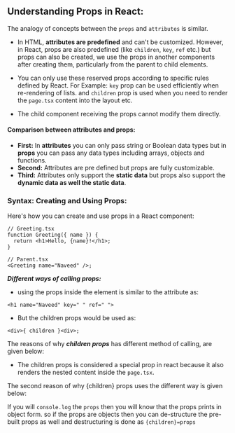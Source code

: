 ## Understanding Props in React:

The analogy of concepts between the `props` and `attributes` is similar.

- In HTML, **attributes are predefined** and can't be customized. However, in React, props are also predefined (like `children`, `key`, `ref` etc.) but props can also be created, we use the props in another components after creating them, particularly from the parent to child
  elements.

* You can only use these reserved props according to specific rules defined by React. For Example: `key` prop can be used efficiently when re-rendering of lists. and `children` prop is used when you need to render the `page.tsx` content into the layout etc.

* The child component receiving the props cannot modify them directly.

#### Comparison between attributes and props:

- **First:** In **attributes** you can only pass string or Boolean data types but in **props** you can pass any data types including arrays, objects and functions.
- **Second:** Attributes are pre defined but props are fully customizable.
- **Third:** Attributes only support the **static data** but props also support the **dynamic data as well the static data**.

### Syntax: Creating and Using Props:

Here's how you can create and use props in a React component:

```tsx
// Greeting.tsx
function Greeting({ name }) {
  return <h1>Hello, {name}!</h1>;
}

// Parent.tsx
<Greeting name="Naveed" />;
```

**_Different ways of calling props:_**

- using the props inside the element is similar to the attribute as:

```tsx
<h1 name="Naveed" key=" " ref=" ">
```

- But the children props would be used as:

```tsx
<div>{ children }<div>;
```

The reasons of why **_children props_** has different method of calling, are given below:

- The children props is considered a special prop in react because it also renders the nested content inside the `page.tsx`.

The second reason of why {children} props uses the different way is given below:

If you will `console.log` the `props` then you will know that the props prints in object form. so if the props are objects then you can de-structure the pre-built props as well and destructuring is done as `{children}=props`
